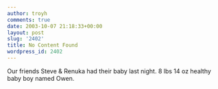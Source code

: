 ```yaml
---
author: troyh
comments: true
date: 2003-10-07 21:18:33+00:00
layout: post
slug: '2402'
title: No Content Found
wordpress_id: 2402
---
```


Our friends Steve & Renuka had their baby last night. 8 lbs 14 oz healthy baby boy named Owen.
